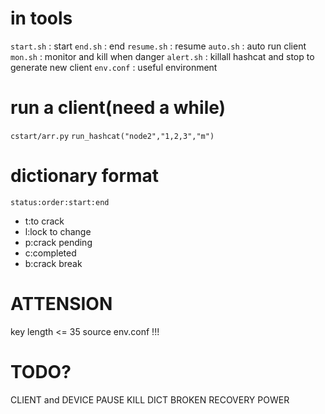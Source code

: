 # in tools
`start.sh`  : start
`end.sh`    : end
`resume.sh` : resume
`auto.sh`   : auto run client
`mon.sh`    : monitor and kill when danger
`alert.sh`  : killall hashcat and stop to generate new client
`env.conf`  : useful environment

# run a client(need a while)
`cstart/arr.py`
`run_hashcat("node2","1,2,3","m")`

# dictionary format
`status:order:start:end`
- t:to crack
- l:lock to change
- p:crack pending
- c:completed
- b:crack break

# ATTENSION
key length <= 35
source env.conf !!!

# TODO?
CLIENT and DEVICE
    PAUSE KILL
DICT
BROKEN RECOVERY
POWER
